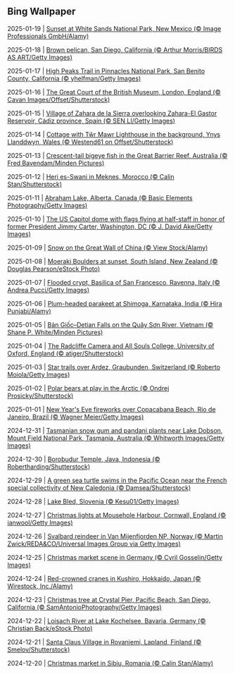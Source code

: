 ## Bing Wallpaper
2025-01-19 | [Sunset at White Sands National Park, New Mexico (© Image Professionals GmbH/Alamy)](./wallpaper/2025-01-19.jpg) 

2025-01-18 | [Brown pelican, San Diego, California (© Arthur Morris/BIRDS AS ART/Getty Images)](./wallpaper/2025-01-18.jpg) 

2025-01-17 | [High Peaks Trail in Pinnacles National Park, San Benito County, California (© yhelfman/Getty Images)](./wallpaper/2025-01-17.jpg) 

2025-01-16 | [The Great Court of the British Museum, London, England (© Cavan Images/Offset/Shutterstock)](./wallpaper/2025-01-16.jpg) 

2025-01-15 | [Village of Zahara de la Sierra overlooking Zahara-El Gastor Reservoir, Cádiz province, Spain (© SEN LI/Getty Images)](./wallpaper/2025-01-15.jpg) 

2025-01-14 | [Cottage with Tŵr Mawr Lighthouse in the background, Ynys Llanddwyn, Wales (© Westend61 on Offset/Shutterstock)](./wallpaper/2025-01-14.jpg) 

2025-01-13 | [Crescent-tail bigeye fish in the Great Barrier Reef, Australia (© Fred Bavendam/Minden Pictures)](./wallpaper/2025-01-13.jpg) 

2025-01-12 | [Heri es-Swani in Meknes, Morocco (© Calin Stan/Shutterstock)](./wallpaper/2025-01-12.jpg) 

2025-01-11 | [Abraham Lake, Alberta, Canada (© Basic Elements Photography/Getty Images)](./wallpaper/2025-01-11.jpg) 

2025-01-10 | [The US Capitol dome with flags flying at half-staff in honor of former President Jimmy Carter, Washington, DC (© J. David Ake/Getty Images)](./wallpaper/2025-01-10.jpg) 

2025-01-09 | [Snow on the Great Wall of China (© View Stock/Alamy)](./wallpaper/2025-01-09.jpg) 

2025-01-08 | [Moeraki Boulders at sunset, South Island, New Zealand (© Douglas Pearson/eStock Photo)](./wallpaper/2025-01-08.jpg) 

2025-01-07 | [Flooded crypt, Basilica of San Francesco, Ravenna, Italy (© Andrea Pucci/Getty Images)](./wallpaper/2025-01-07.jpg) 

2025-01-06 | [Plum-headed parakeet at Shimoga, Karnataka, India (© Hira Punjabi/Alamy)](./wallpaper/2025-01-06.jpg) 

2025-01-05 | [Bản Giốc–Detian Falls on the Quây Sơn River, Vietnam (© Shane P. White/Minden Pictures)](./wallpaper/2025-01-05.jpg) 

2025-01-04 | [The Radcliffe Camera and All Souls College, University of Oxford, England (© atiger/Shutterstock)](./wallpaper/2025-01-04.jpg) 

2025-01-03 | [Star trails over Ardez, Graubunden, Switzerland (© Roberto Moiola/Getty Images)](./wallpaper/2025-01-03.jpg) 

2025-01-02 | [Polar bears at play in the Arctic (© Ondrej Prosicky/Shutterstock)](./wallpaper/2025-01-02.jpg) 

2025-01-01 | [New Year's Eve fireworks over Copacabana Beach, Rio de Janeiro, Brazil (© Wagner Meier/Getty Images)](./wallpaper/2025-01-01.jpg) 

2024-12-31 | [Tasmanian snow gum and pandani plants near Lake Dobson, Mount Field National Park, Tasmania, Australia (© Whitworth Images/Getty Images)](./wallpaper/2024-12-31.jpg) 

2024-12-30 | [Borobudur Temple, Java, Indonesia (© Robertharding/Shutterstock)](./wallpaper/2024-12-30.jpg) 

2024-12-29 | [A green sea turtle swims in the Pacific Ocean near the French special collectivity of New Caledonia (© Damsea/Shutterstock)](./wallpaper/2024-12-29.jpg) 

2024-12-28 | [Lake Bled, Slovenia (© Kesu01/Getty Images)](./wallpaper/2024-12-28.jpg) 

2024-12-27 | [Christmas lights at Mousehole Harbour, Cornwall, England (© ianwool/Getty Images)](./wallpaper/2024-12-27.jpg) 

2024-12-26 | [Svalbard reindeer in Van Mijenfjorden NP, Norway (© Martin Zwick/REDA&CO/Universal Images Group via Getty Images)](./wallpaper/2024-12-26.jpg) 

2024-12-25 | [Christmas market scene in Germany (© Cyril Gosselin/Getty Images)](./wallpaper/2024-12-25.jpg) 

2024-12-24 | [Red-crowned cranes in Kushiro, Hokkaido, Japan (© Wirestock, Inc./Alamy)](./wallpaper/2024-12-24.jpg) 

2024-12-23 | [Christmas tree at Crystal Pier, Pacific Beach, San Diego, California (© SamAntonioPhotography/Getty Images)](./wallpaper/2024-12-23.jpg) 

2024-12-22 | [Loisach River at Lake Kochelsee, Bavaria, Germany (© Christian Back/eStock Photo)](./wallpaper/2024-12-22.jpg) 

2024-12-21 | [Santa Claus Village in Rovaniemi, Lapland, Finland (© Smelov/Shutterstock)](./wallpaper/2024-12-21.jpg) 

2024-12-20 | [Christmas market in Sibiu, Romania (© Calin Stan/Alamy)](./wallpaper/2024-12-20.jpg) 

